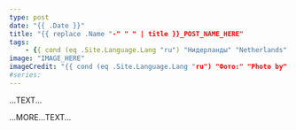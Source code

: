 ```yaml
---
type: post
date: "{{ .Date }}"
title: "{{ replace .Name "-" " " | title }}_POST_NAME_HERE"
tags:
    - {{ cond (eq .Site.Language.Lang "ru") "Нидерланды" "Netherlands" }}
image: "IMAGE_HERE"
imageCredit: "{{ cond (eq .Site.Language.Lang "ru") "Фото:" "Photo by" }} IMAGE_CREDIT."
#series:
---
```


...TEXT...

<!--more-->

...MORE...TEXT...
